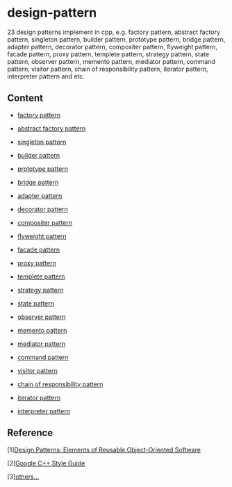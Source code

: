 # design-pattern
23 design patterns implement in cpp, e.g. factory pattern, abstract factory pattern, singleton pattern, builder pattern, prototype pattern, bridge pattern, adapter pattern, decorator pattern, compositer pattern, flyweight pattern, facade pattern, proxy pattern, templete pattern, strategy pattern, state pattern, observer pattern, memento pattern, mediator pattern, command pattern, visitor pattern, chain of responsibility pattern, iterator pattern, interpreter pattern and etc.

## Content

* [factory pattern](https://github.com/lijiansong/design-pattern/tree/master/Creational%20Patterns/factory)

* [abstract factory pattern](https://github.com/lijiansong/design-pattern/tree/master/Creational%20Patterns/abstract-factory)

* [singleton pattern](https://github.com/lijiansong/design-pattern/tree/master/Creational%20Patterns/singleton)

* [builder pattern](https://github.com/lijiansong/design-pattern/tree/master/Structural%20Patterns/builder)

* [prototype pattern](https://github.com/lijiansong/design-pattern/tree/master/Creational%20Patterns/prototype)

* [bridge pattern](https://github.com/lijiansong/design-pattern/tree/master/Creational%20Patterns/bridge)

* [adapter pattern](https://github.com/lijiansong/design-pattern/tree/master/Structural%20Patterns/adapter)

* [decorator pattern](https://github.com/lijiansong/design-pattern/tree/master/Structural%20Patterns/decorator)

* [compositer pattern](https://github.com/lijiansong/design-pattern/tree/master/Structural%20Patterns/composite)

* [flyweight pattern](https://github.com/lijiansong/design-pattern/tree/master/Structural%20Patterns/flyweight)

* [facade pattern](https://github.com/lijiansong/design-pattern/tree/master/Structural%20Patterns/facade)

* [proxy pattern](https://github.com/lijiansong/design-pattern/tree/master/Structural%20Patterns/proxy)

* [templete pattern](https://github.com/lijiansong/design-pattern/tree/master/Behavioral%20Patterns/template)

* [strategy pattern](https://github.com/lijiansong/design-pattern/tree/master/Behavioral%20Patterns/strategy)

* [state pattern](https://github.com/lijiansong/design-pattern/tree/master/Behavioral%20Patterns/state)

* [observer pattern](https://github.com/lijiansong/design-pattern/tree/master/Behavioral%20Patterns/observer)

* [memento pattern](https://github.com/lijiansong/design-pattern/tree/master/Behavioral%20Patterns/memento)

* [mediator pattern](https://github.com/lijiansong/design-pattern/tree/master/Behavioral%20Patterns/mediator)

* [command pattern](https://github.com/lijiansong/design-pattern/tree/master/Behavioral%20Patterns/command)

* [visitor pattern](https://github.com/lijiansong/design-pattern/tree/master/Behavioral%20Patterns/visitor)

* [chain of responsibility pattern](https://github.com/lijiansong/design-pattern/tree/master/Behavioral%20Patterns/chain%20of%20responsibility)

* [iterator pattern](https://github.com/lijiansong/design-pattern/tree/master/Behavioral%20Patterns/iterator)

* [interpreter pattern](https://github.com/lijiansong/design-pattern/tree/master/Behavioral%20Patterns/interpretor)

## Reference
[1][Design Patterns: Elements of Reusable Object-Oriented Software](https://github.com/lijiansong/design-pattern/blob/master/DesignPatterns.pdf)

[2][Google C++ Style Guide](https://github.com/lijiansong/design-pattern/blob/master/Google_C%2B%2B_Style_Guide_%E4%B8%AD%E6%96%87%E7%89%88.pdf)

[3][others...](http://www.jellythink.com/archives/category/programdesign/designpattern)
